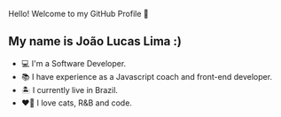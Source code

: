 Hello! Welcome to my GitHub Profile 👋

<h2>My name is João Lucas Lima :)</h2>

<ul>
	<li>💻 I'm a Software Developer.</li>
	<li>📚 I have experience as a Javascript coach and front-end developer.</li>
	<li>🏝️ I currently live in Brazil.</li>
	<li>❤️‍🔥 I love cats, R&B and code.</li>
</ul>



